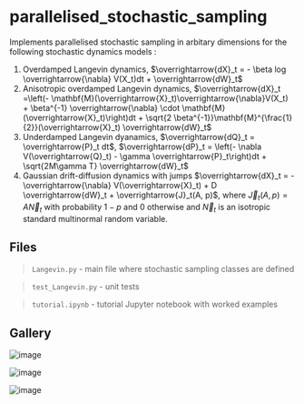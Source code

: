 # parallelised_stochastic_sampling
Implements parallelised stochastic sampling in arbitary dimensions for the following stochastic dynamics models :
1) Overdamped Langevin dynamics, 
$\overrightarrow{dX}_t = - \beta log \overrightarrow{\nabla} V(X_t)dt + \overrightarrow{dW}_t$
3) Anisotropic overdamped Langevin dynamics, $\overrightarrow{dX}_t =\left(- \mathbf{M}(\overrightarrow{X}_t)\overrightarrow{\nabla}V(X_t) + \beta^{-1} \overrightarrow{\nabla} \cdot \mathbf{M}(\overrightarrow{X}_t)\right)dt + \sqrt{2 \beta^{-1}}\mathbf{M}^{\frac{1}{2}}(\overrightarrow{X}_t) \overrightarrow{dW}_t$ 
4) Underdamped Langevin dyanamics, $\overrightarrow{dQ}_t = \overrightarrow{P}_t dt$, $\overrightarrow{dP}_t = \left(- \nabla V(\overrightarrow{Q}_t) - \gamma \overrightarrow{P}_t\right)dt + \sqrt{2M\gamma T} \overrightarrow{dW}_t$
5) Gaussian drift-diffusion dynamics with jumps $\overrightarrow{dX}_t = - \overrightarrow{\nabla} V(\overrightarrow{X}_t) + D \overrightarrow{dW}_t + \overrightarrow{J}_t(A, p)$, where $\overrightarrow{J}_t(A, p) = A \overrightarrow{N}_t$ with probability $1-p$ and $0$ otherwise and $\overrightarrow{N}_t$ is an isotropic standard multinormal random variable.

## Files
> `Langevin.py` - main file where stochastic sampling classes are defined

> `test_Langevin.py` - unit tests

> `tutorial.ipynb` - tutorial Jupyter notebook with worked examples

## Gallery 
[//]: # (## Example Usage)

[//]: # ()
[//]: # (### Stochastic Dynamics in a 1D Double-Well Potential)

[//]: # ()
[//]: # (First specify the functional form of the potential,)

[//]: # ()
[//]: # (```)

[//]: # (def double_well_potential&#40;x&#41;:)

[//]: # (    h = 2)

[//]: # (    c = 2)

[//]: # (    return -&#40;1 / 4&#41; * &#40;x ** 2&#41; * &#40;h ** 4&#41; + &#40;1 / 2&#41; * &#40;c ** 2&#41; * &#40;x ** 4&#41;)

[//]: # (```)

[//]: # ()
[//]: # (and initialise a stochastic dynamics object e.g.)

[//]: # ()
[//]: # (```)

[//]: # (od_ld = OverdampedLangevin&#40;x0=0.0, potential=double_well_potential, beta=1, time_step=5e-3&#41;)

[//]: # (ud_ld = UnderdampedLangevin&#40;Q0=0.0, P0=0.0, potential=double_well_potential, M=1, T=1, gamma=1, time_step=5e-3&#41;)

[//]: # (gdd = GaussianDriftDiffusion&#40;x0=0.0, potential=double_well_potential, diffusion_coeff=1.0, jump_prob=0.05, jump_amplitude=0.03, time_step=5e-3&#41;)

[//]: # (```)

[//]: # (note that $x_0, Q_0, P_0$ specify the initial coordinates of the chains &#40;in this example all chains start at the origin&#41;.)

[//]: # ()
[//]: # (Next run the sampling using the simulate method e.g. to simulate overdamped Langevin dynamics with chains of length 10,000:)

[//]: # ()
[//]: # (```)

[//]: # (traj = od_ld.simulate&#40;length=10000&#41;)

[//]: # (```)

[//]: # (by default chains are run in parallel for each available CPU process. )

[//]: # ()
[//]: # (Display the probability density of samples by using the plot method)

[//]: # ()
[//]: # (```)

[//]: # (traj.plot&#40;&#41;)

[//]: # (```)

![image](https://user-images.githubusercontent.com/55788137/191993202-150e9dc5-dc0d-4b4b-8ece-acc5ff2b43da.png)

[//]: # ()
[//]: # (note that by default chains are burnt-in and the visualisation neglects the first $N$ iteratitions &#40;here $N=2000$&#41;.)

[//]: # ()
[//]: # (Visualise the chains trajectories using the plot_trajectory method)

[//]: # (```)

[//]: # (traj.set_burn_in&#40;0&#41;)

[//]: # (traj.plot_trajectory&#40;chains=[0,1,2]&#41;)

[//]: # (```)

[//]: # (here we choose to plot only the first three chains to avoid an overly-cluttered plot)

![image](https://user-images.githubusercontent.com/55788137/192000152-281081e5-8bad-4eda-a06f-e6cf8b718739.png)

[//]: # ()
[//]: # ()
[//]: # (### Stochastic Dynamics in a 2D Quadruple-Well Potential)

[//]: # ()
[//]: # (First specify the functional form of the potential,)

[//]: # ()
[//]: # (```)

[//]: # (def quadruple_well_potential&#40;x&#41;:)

[//]: # (    h = 2)

[//]: # (    c = 2)

[//]: # (    return &#40;-&#40;1 / 4&#41; * &#40;x[0] ** 2&#41; * &#40;h ** 4&#41; + &#40;1 / 2&#41; * &#40;c ** 2&#41; * &#40;x[0] ** 4&#41;&#41; + &#40;)

[//]: # (            -&#40;1 / 4&#41; * &#40;x[1] ** 2&#41; * &#40;h ** 4&#41; + &#40;1 / 2&#41; * &#40;c ** 2&#41; * &#40;x[1] ** 4&#41;&#41;)

[//]: # (```)

[//]: # ()
[//]: # (and initialise a stochastic dynamics, specifying the number of spatial dimensions &#40;2&#41;, e.g. )

[//]: # ()
[//]: # (```)

[//]: # (ud_ld = UnderdampedLangevin&#40;spatial_dim = 2, muQ=[0.0, 0.0], muP=[0.0, 0.0], sigmaQ=[0.5, 0.5], sigmaP=[0.5, 0.5], potential=quadruple_well_potential, M=1, T=1, gamma=1, time_step=5e-3&#41;)

[//]: # (```)

[//]: # (note this time we have randomised the chain initial conditions with specified position and momentum mean &#40;muQ, muP&#41; and standard deviation &#40;sigmaQ, sigmaP&#41; for each dimension. )

[//]: # ()
[//]: # (Finally, run a stochastic simulation)

[//]: # (```)

[//]: # (traj = ud_ld.simulate&#40;length=50000&#41;)

[//]: # (```)

[//]: # (optionally, we can modify the burn-in)

[//]: # (```)

[//]: # (traj.set_burn_in&#40;5000&#41;)

[//]: # (```)

[//]: # (and display the probability density of each parameter for each dimension using the plot method )

[//]: # (```)

[//]: # (traj.plot&#40;&#41;)

[//]: # (```)

![image](https://user-images.githubusercontent.com/55788137/191995714-eb56d98a-8d07-4c3d-a994-013b5adaa841.png)


